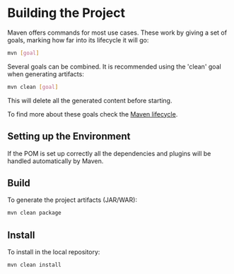 # Building the Project

Maven offers commands for most use cases. These work by giving a set of goals, marking how far into its lifecycle it will go:

```bash
mvn [goal]
```

Several goals can be combined. It is recommended using the 'clean' goal when generating artifacts:

```bash
mvn clean [goal]
```

This will delete all the generated content before starting.

To find more about these goals check the [Maven lifecycle](https://maven.apache.org/guides/introduction/introduction-to-the-lifecycle.html).

## Setting up the Environment

If the POM is set up correctly all the dependencies and plugins will be handled automatically by Maven.

## Build

To generate the project artifacts \(JAR/WAR\):

```bash
mvn clean package
```

## Install

To install in the local repository:

```bash
mvn clean install
```



